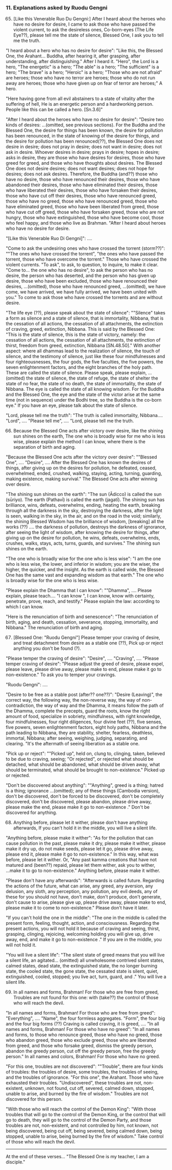 ### 11. Explanations asked by Ruodu Gengni

65. [Like this Venerable Ruo Du Gengni:] After I heard about the heroes who have
    no desire for desire, I came to ask those who have passed the violent
    current, to ask the desireless ones,
Co-born-eyes (The Life Eye??), please tell me the state of silence, Blessed One,
I ask you to tell me the truth.

"I heard about a hero who has no desire for desire": "Like this, the Blessed
One, the Arahant...  Buddha, after hearing it, after grasping, after
understanding, after distinguishing." After I heard it. "Hero", the Lord is a
hero, "The energetic" is a hero; "The able" is a hero; "The sufficient" is a
hero; "The brave" is a hero; "Heroic" is a hero; "Those who are not afraid" are
heroes; those who have no terror are heroes; those who do not run away are
heroes; those who have given up on fear of terror are heroes;" A hero.

"Here having gone from all evil abstainers to a state of vitality after
the suffering of hell,
He is an energetic person and a hardworking person. People like this can be
called a hero. [Sn.3.6]"

"After I heard about the heroes who have no desire for desire": "Desire two
kinds of desires: ...(omitted, see previous sections). For the Buddha and the
Blessed One, the desire for things has been known, the desire for pollution has
been renounced, in the state of knowing of the desire for things, and the desire
for pollution has been renounced(??), the Blessed One does not desire in desire;
does not pray in desire; does not want in desire; does not ask in desire.
Whoever desires in desire; prays in desire; hopes in desire; asks in desire,
they are those who have desires for desires, those who have greed for greed, and
those who have thoughts about desires. The Blessed One does not desire desires;
does not want desires; does not hope for desires; does not ask desires.
Therefore, the Buddha (and??) those who have no desire, those who have renounced
their desires, those who have abandoned their desires, those who have eliminated
their desires, those who have liberated their desires, those who have forsaken
their desires, those who have cut off their desires, those who have renounced
greed, those who have no greed, those who have renounced greed, those who have
eliminated greed, those who have been liberated from greed, those who have cut
off greed, those who have forsaken greed, those who are not hungry, those who
have extinguished, those who have become cool, those who feel happy, and those
who live as Brahman. "After I heard about heroes who have no desire for desire.

"[Like this Venerable Ruo Di Gengni]": ....

"Come to ask the undesiring ones who have crossed the torrent (storm??)": ""The
ones who have crossed the torrent", "the ones who have passed the torrent, those
who have overcome the torrent." Those who have crossed the violent currents. "To
ask", to ask, to question, to inquire, to make it clear. "Come to... the one who
has no desire", to ask the person who has no desire, the person who has
deserted, and the person who has given up desire, those who have been excluded,
those who have renounced their desires, ...(omitted), those who have renounced
greed, ...(omitted), we have come, we have arrived, we have fully arrived, we
have been united with you." To come to ask those who have crossed the torrents
and are without desire.

"The life eye (??), please speak about the state of silence": ""Silence" takes a
form as silence and a state of silence, that is immortality, Nibbana, that is
the cessation of all actions, the cessation of all attachments, the extinction
of craving, greed, extinction, Nibbana. This is said by the Blessed One: "This
is the state of silence, this is the state of victory, namely: the cessation of
all actions, the cessation of all attachments, the extinction of thirst, freedom
from greed, extinction, Nibbana [SN.48.50]." With another aspect: where all
dhammas lead to the realization of silence, the touch of silence, and the
testimony of silence, just like these four mindfulnesses and four
righteousnesses, the four gods, the five faculties, the five powers, the seven
enlightenment factors, and the eight branches of the holy path. These are called
the state of silence. Please speak, please explain, ...(omitted) the state of
silence, the state of refuge, the state of shelter the state of no fear, the
state of no death, the state of immortality, the state of Nibbana. The eye is
called the state of all knowing wisdom. For the Buddha and the Blessed One, the
eye and the state of the victor arise at the same time (not in sequence) under
the Bodhi tree, so the Buddha is the co-born eye." If you have an eye, please
talk about the state of silence.

"Lord, please tell me the truth": "The truth is called immortality, Nibbana....
"Lord", .... "Please tell me", .... "Lord, please tell me the truth.

66. Because the Blessed One acts after victory over desire, like the shining sun
    shines on the earth,
The one who is broadly wise for me who is less wise, please explain the method I can
know, where there is the separation of birth and aging.

"Because the Blessed One acts after the victory over desire": ""Blessed One",
.... "Desire", .... After the Blessed One has known the desires of things, after
giving up on the desires for pollution, he defeated, ceased, overwhelmed, ended,
crushed, walking, staying, acting, turning, guarding, making existence, making
survival." The Blessed One acts after winning over desire.

"The shining sun shines on the earth": "The sun (Ādicco) is called the sun
(sūriyo). The earth (Pathavī) is called the earth (jagatī). The shining sun has
brilliance, wins, defeats, overwhelms, ending, heating the earth, breaking
through all the darkness in the sky, destroying the darkness, after the light is
seen, walking in the sky, in the air, and on the road in the void; similarly,
the shining Blessed Wisdom has the brilliance of wisdom, [breaking] all the
works (??) .... the darkness of pollution, destroys the darkness of ignorance,
after seeing the light of wisdom, after knowing the desire for things, after
giving up on the desire for pollution, he wins, defeats, overwhelms, ends,
crushes, walks, stays, acts, turns, guards, and survives." The shining sun
shines on the earth.

"The one who is broadly wise for the one who is less wise": "I am the one who is
less wise, the lower, and inferior in wisdom; you are the wiser, the higher, the
quicker, and the insight. As the earth is called wide, the Blessed One has the
same vast and expanding wisdom as that earth." The one who is broadly wise for
the one who is less wise.

"Please explain the Dhamma that I can know": ""Dhamma", .... Please explain,
please teach.... "I can know ", I can know, know with certainty, penetrate,
prove, reach, and testify." Please explain the law: according to which I can
know.

"Here is the renunciation of birth and senescence": "The renunciation of birth,
aging, and death, cessation, severance, stopping, immortality, and Nibbana." The
renunciation of birth and aging.

67. [Blessed One: "Ruodu Gengni"] Please temper your craving of desire,
    and treat detachment from desire as a stable one (??),
Pick up or reject anything you don't be found (?).

"Please temper the craving of desire": "Desire", .... "Craving", .... "Please
temper craving of desire": "Please adjust the greed of desire, please expel,
please leave, please drive away, please make to end, please make it go to
non-existence." To ask you to temper your cravings.

"Ruodu Gengni": ....

"Desire to be free as a stable post (after?? one??)": "Desire (Leaving)", the
correct way, the following way, the non-reverse way, the way of
non-contradiction, the way of way and the Dhamma,  it means follow the path of
the Dhamma, complete the precepts, guard the roots, know the right amount of
food, specialize in sobriety, mindfulness, with right knowledge, four
mindfulnesses, four right diligences, four divine feet (??), five senses, five
powers, seven enlightenment factors, eight holy paths, Nibbana and the path
leading to Nibbana, they are stability, shelter, fearless, deathless, immortal,
Nibbana; after seeing, weighing, judging, separating, and clearing. "It's the
aftermath of seeing liberation as a stable one.

"Pick up or reject": ""Picked up", held on, clung to, clinging, taken, believed
to be due to craving, seeing; "Or rejected", or rejected what should be
detached, what should be abandoned, what should be driven away, what should be
terminated, what should be brought to non-existence." Picked up or rejected.

"Don't be discovered about anything": ""Anything", greed is a thing; hatred is a
thing; ignorance ...(omitted); any of these things (Cambodia version), don't be
discovered, don't be forced to be discovered, don't be completely discovered,
don't be discovered, please abandon, please drive away, please make the end,
please make it go to non-existence ." Don't be discovered for anything.

68. Anything before, please let it wither, please don't have anything
    afterwards,
If you can't hold it in the middle, you will live a silent life.

"Anything before, please make it wither": "As for the pollution that can cause
pollution in the past, please make it dry, please make it wither, please make it
dry up, do not make seeds, please let it go, please drive away, please end it,
please make it go to non-existence." In this way, what was before, please let it
wither. Or, "Any past kamma creations that have not matured and (been??) repaid,
please let them wither, ask you to wither, ...make it to go to non-existence."
Anything before, please make it wither.

"Please don't have any afterwards": "Afterwards is called future. Regarding the
actions of the future, what can arise, any greed, any aversion, any delusion,
any sloth, any perception, any pollution, any evil deeds, any of these for you
should not have, don't make, don't produce, don't generate, don't cause to
arise, please give up, please drive away, please make to end, please make it to
come to non-existence." Please don't have it later.

"If you can't hold the one in the middle": "The one in the middle is called the
present form, feeling, thought, action, and consciousness. Regarding the present
actions, you will not hold it because of craving and seeing, thirst, grasping,
clinging, rejoicing, welcoming holding you will give up, drive away, end, and
make it go to non-existence ." If you are in the middle, you will not hold it.

"You will live a silent life": "The silent state of greed means that you will
live a silent life, an agitated... (omitted) all unwholesome contrived silent
states, calmed states, dead state, the extinguished state, the no longer burning
state, the cooled state, the gone state, the cessated state is silent, quiet,
extinguished, cooled, stopped; you live act, turn, guard, and ." You will live a
silent life.

69. In all names and forms, Brahman! For those who are free from greed,
Troubles are not found for this one: with (take??) the control of those who will
reach the devil.

"In all names and forms, Brahman! For those who are free from greed":
"Everything", .... "Name", the four formless aggregates. "Form", the four big
and the four big forms (??) Craving is called craving, it is greed, .... "In all
names and forms, Brahman! For those who have no greed": "In all names and forms,
to those who renounce greed, those who have no greed, those who abandon greed,
those who exclude greed, those who are liberated from greed, and those who
forsake greed, dismiss the  greedy person, abandon the greedy person, cut off
the greedy person, free the greedy person." In all names and colors, Brahman!
For those who have no greed.

"For this one, troubles are not discovered": ""Trouble", there are four kinds
of troubles: the troubles of desire, some troubles, the troubles of seeing, and
the troubles of ignorance. "For this one", the Arahant. Those who have
exhausted their troubles. "Undiscovered", these troubles are not, non-existent,
unknown, not found, cut off, severed, calmed down, stopped, unable to arise,
and burned by the fire of wisdom." Troubles are not discovered for this person.

"With those who will reach the control of the Demon King": "With those troubles
that will go to the control of the Demon King, or the control that will go to
death, they will go to the control of the Demon Party, and those troubles are
not, non-existent, and not controlled by him, not known, not being discovered,
being cut off, being severed, being calmed down, being stopped, unable to arise,
being burned by the fire of wisdom." Take control of those who will reach the
devil.

---

At the end of these verses... "The Blessed One is my teacher, I am a disciple."

